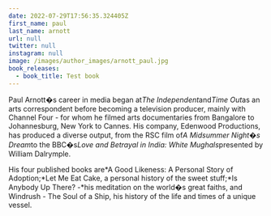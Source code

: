 ```yaml
---
date: 2022-07-29T17:56:35.324405Z
first_name: paul
last_name: arnott
url: null
twitter: null
instagram: null
image: /images/author_images/arnott_paul.jpg
book_releases: 
  - book_title: Test book
---
```

Paul Arnott�s career in media began at*The Independent*and*Time Out*as an arts correspondent before becoming a television producer, mainly with Channel Four - for whom he filmed arts documentaries from Bangalore to Johannesburg, New York to Cannes. His company, Edenwood Productions, has produced a diverse output, from the RSC film of*A Midsummer Night�s Dream*to the BBC�s*Love and Betrayal in India: White Mughals*presented by William Dalrymple.

His four published books are*A Good Likeness: A Personal Story of Adoption;*Let Me Eat Cake, a personal history of the sweet stuff;*Is Anybody Up There? -*his meditation on the world�s great faiths, and Windrush - The Soul of a Ship, his history of the life and times of a unique vessel.